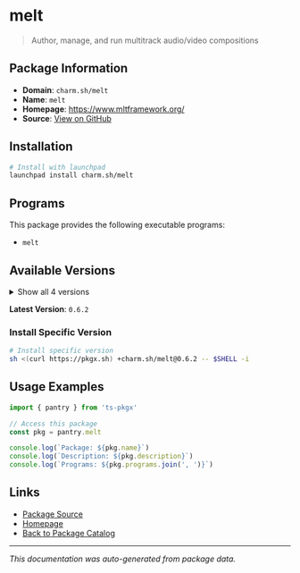 # melt

> Author, manage, and run multitrack audio/video compositions

## Package Information

- **Domain**: `charm.sh/melt`
- **Name**: `melt`
- **Homepage**: https://www.mltframework.org/
- **Source**: [View on GitHub](https://github.com/pkgxdev/pantry/tree/main/projects/charm.sh/melt/package.yml)

## Installation

```bash
# Install with launchpad
launchpad install charm.sh/melt
```

## Programs

This package provides the following executable programs:

- `melt`

## Available Versions

<details>
<summary>Show all 4 versions</summary>

- `0.6.2`, `0.6.1`, `0.6.0`, `0.5.0`

</details>

**Latest Version**: `0.6.2`

### Install Specific Version

```bash
# Install specific version
sh <(curl https://pkgx.sh) +charm.sh/melt@0.6.2 -- $SHELL -i
```

## Usage Examples

```typescript
import { pantry } from 'ts-pkgx'

// Access this package
const pkg = pantry.melt

console.log(`Package: ${pkg.name}`)
console.log(`Description: ${pkg.description}`)
console.log(`Programs: ${pkg.programs.join(', ')}`)
```

## Links

- [Package Source](https://github.com/pkgxdev/pantry/tree/main/projects/charm.sh/melt/package.yml)
- [Homepage](https://www.mltframework.org/)
- [Back to Package Catalog](../../../package-catalog.md)

---

*This documentation was auto-generated from package data.*
